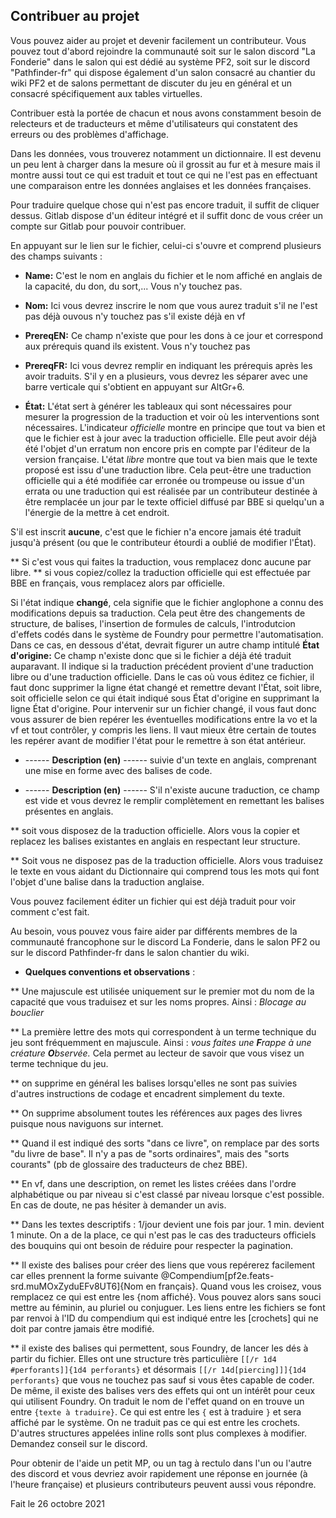 ## Contribuer au projet

Vous pouvez aider au projet et devenir facilement un contributeur. 
Vous pouvez tout d'abord rejoindre la communauté soit sur le salon discord "La Fonderie" dans le salon qui est dédié au système PF2, soit sur le discord "Pathfinder-fr" qui dispose également d'un salon consacré au chantier du wiki PF2 et de salons permettant de discuter du jeu en général et un consacré spécifiquement aux tables virtuelles.

Contribuer està la portée de chacun et nous avons constamment besoin de relecteurs et de traducteurs et même d'utilisateurs qui constatent des erreurs ou des problèmes d'affichage.  

Dans les données, vous trouverez notamment un dictionnaire. Il est devenu un peu lent à charger dans la mesure où il grossit au fur et à mesure mais il montre aussi tout ce qui est traduit et tout ce qui ne l'est pas en effectuant une comparaison entre les données anglaises et les données françaises.

Pour traduire quelque chose qui n'est pas encore traduit, il suffit de cliquer dessus. Gitlab dispose d'un éditeur intégré et il suffit donc de vous créer un compte sur Gitlab pour pouvoir contribuer.

En appuyant sur le lien sur le fichier, celui-ci s'ouvre et comprend plusieurs des champs suivants : 

* **Name:** C'est le nom en anglais du fichier et le nom affiché en anglais de la capacité, du don, du sort,... Vous n'y touchez pas.

* **Nom:** Ici vous devrez inscrire le nom que vous aurez traduit s'il ne l'est pas déjà ouvous n'y touchez pas s'il existe déjà en vf

* **PrereqEN:** Ce champ n'existe que pour les dons à ce jour et correspond aux prérequis quand ils existent. Vous n'y touchez pas

* **PrereqFR:** Ici vous devrez remplir en  indiquant les prérequis après les avoir traduits. S'il y en a plusieurs, vous devrez les séparer avec une barre verticale qui s'obtient en appuyant sur AltGr+6.

* **État:** L'état sert à générer les tableaux qui sont nécessaires pour mesurer la progression de la traduction et voir où les interventions sont nécessaires. L'indicateur _officielle_ montre en principe que tout va bien et que le fichier est à jour avec la traduction officielle. Elle peut avoir déjà été l'objet d'un erratum non encore pris en compte par l'éditeur de la version française. L'état _libre_ montre que tout va bien mais que le texte proposé est issu d'une traduction libre. Cela peut-être une traduction officielle qui a été modifiée car erronée ou trompeuse ou issue d'un errata ou une traduction qui est réalisée par un contributeur destinée à être remplacée un jour par le texte officiel diffusé par BBE si quelqu'un a l'énergie de la mettre à cet endroit.

S'il est inscrit **aucune**, c'est que le fichier n'a encore jamais été traduit jusqu'à présent (ou que le contributeur étourdi a oublié de modifier l'État).

** Si c'est vous qui faites la traduction, vous remplacez donc aucune par libre.
** si vous copiez/collez la traduction officielle qui est effectuée par BBE en français, vous remplacez alors par officielle. 

Si l'état indique **changé**, cela signifie que le fichier anglophone a connu des modifications depuis sa traduction. Cela peut être des changements de structure, de balises, l'insertion de formules de calculs, l'introdutcion d'effets codés dans le système de Foundry pour permettre l'automatisation. Dans ce cas, en dessous d'état, devrait figurer un autre champ intitulé **État d'origine:** Ce champ n'existe donc que si le fichier a déjà été traduit auparavant. Il indique si la traduction précédent provient d'une traduction libre ou d'une traduction officielle. Dans le cas où vous éditez ce fichier, il faut donc supprimer la ligne état changé et remettre devant l'État, soit libre, soit officielle selon ce qui était indiqué sous État d'origine en supprimant la ligne État d'origine. Pour intervenir sur un fichier changé, il vous faut donc vous assurer de bien repérer les éventuelles modifications entre la vo et la vf et tout contrôler, y compris les liens. Il vaut mieux être certain de toutes les repérer avant de modifier l'état pour le remettre à son état antérieur.

* ------ **Description (en)** ------
suivie d'un texte en anglais, comprenant une mise en forme avec des balises de code.

* ------ **Description (en)** ------
S'il n'existe aucune traduction, ce champ est vide et vous devrez le remplir complètement en remettant les balises présentes en anglais.

** soit vous disposez de la traduction officielle. Alors vous la copier et replacez les balises existantes en anglais en respectant leur structure.

** Soit vous ne disposez pas de la traduction officielle. Alors vous traduisez le texte en vous aidant du Dictionnaire qui comprend tous les mots qui font l'objet d'une balise dans la traduction anglaise.

Vous pouvez facilement éditer un fichier qui est déjà traduit pour voir comment c'est fait.

Au besoin, vous pouvez vous faire aider par différents membres de la communauté francophone sur le discord La Fonderie, dans le salon PF2 ou sur le discord Pathfinder-fr dans le salon chantier du wiki.

* **Quelques conventions et observations** :

** Une majuscule est utilisée uniquement sur le premier mot du nom de la capacité que vous traduisez et sur les noms propres. Ainsi : _Blocage au bouclier_

** La première lettre des mots qui correspondent à un terme technique du jeu sont fréquemment en majuscule. Ainsi : _vous faites une **F**rappe à une créature **O**bservée._ Cela permet au lecteur de savoir que vous visez un terme technique du jeu.

** on supprime en général les balises <span></span> lorsqu'elles ne sont pas suivies d'autres instructions de codage et encadrent simplement du texte.

** On supprime absolument toutes les références aux pages des livres puisque nous naviguons sur internet.

** Quand il est indiqué des sorts "dans ce livre", on remplace par des sorts "du livre de base". Il n'y a pas de "sorts ordinaires", mais des "sorts courants"  (pb de glossaire des traducteurs de chez BBE). 

** En vf, dans une description, on remet les listes créées dans l'ordre alphabétique ou par niveau si c'est classé par niveau lorsque c'est possible. En cas de doute, ne pas hésiter à demander un avis.

** Dans les textes descriptifs : 1/jour devient une fois par jour. 1 min. devient 1 minute. On a de la place, ce qui n'est pas le cas des traducteurs officiels des bouquins qui ont besoin de réduire pour respecter la pagination.

** Il existe des balises pour créer des liens que vous repérerez facilement car elles prennent la forme  suivante @Compendium[pf2e.feats-srd.muMOxZyduEFv8UT6]{Nom en français}. Quand vous les croisez, vous remplacez ce qui est entre les {nom affiché}. Vous pouvez alors sans souci mettre au féminin, au pluriel ou conjuguer. Les liens entre les fichiers se font par renvoi à l'ID du compendium qui est indiqué entre les [crochets] qui ne doit par contre jamais être modifié.

** il existe des balises qui permettent, sous Foundry, de lancer les dés à partir du fichier. Elles ont une structure très particulière `[[/r 1d4 #perforants]]{1d4 perforants}` et désormais `[[/r 14d[piercing]]]{1d4 perforants}` que vous ne touchez pas sauf si vous êtes capable de coder. De même, il existe des balises vers des effets qui ont un intérêt pour ceux qui utilisent Foundry. On traduit le nom de l'effet quand on en trouve un entre `{texte à traduire}`. Ce qui est entre les `{` est à traduire `}` et sera affiché par le système. On ne traduit pas ce qui est entre les crochets. D'autres structures appelées inline rolls sont plus complexes à modifier. Demandez conseil sur le discord.

Pour obtenir de l'aide un petit MP, ou un tag à rectulo dans l'un ou l'autre des discord et vous devriez avoir rapidement une réponse en journée (à l'heure française) et plusieurs contributeurs peuvent aussi vous répondre.

Fait le 26 octobre 2021
